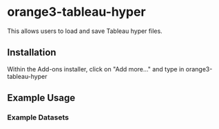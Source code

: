 # orange3-tableau-hyper

This allows users to load and save Tableau hyper files.

## Installation

Within the Add-ons installer, click on "Add more..." and type in orange3-tableau-hyper

## Example Usage


### Example Datasets


